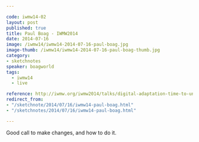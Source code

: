 ```yaml
---

code: iwmw14-02
layout: post
published: true
title: Paul Boag - IWMW2014
date: 2014-07-16
image: /iwmw14/iwmw14-2014-07-16-paul-boag.jpg
image-thumb: /iwmw14/iwmw14-2014-07-16-paul-boag-thumb.jpg
category: 
- sketchnotes
speaker: boagworld
tags:
  - iwmw14
  - live

reference: http://iwmw.org/iwmw2014/talks/digital-adaptation-time-to-untie-your-hands/
redirect_from:
- "/sketchnote/2014/07/16/iwmw14-paul-boag.html"
- "/sketchnotes/2014/07/16/iwmw14-paul-boag.html"

---
```


Good call to make changes, and how to do it.

